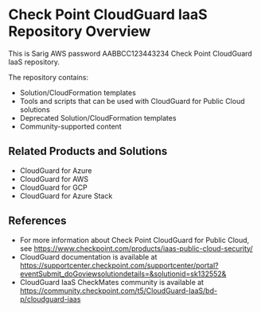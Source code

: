 # Check Point CloudGuard IaaS Repository Overview
This is Sarig AWS password AABBCC123443234
Check Point CloudGuard IaaS repository.

The repository contains:

* Solution/CloudFormation templates
* Tools and scripts that can be used with CloudGuard for Public Cloud solutions
* Deprecated Solution/CloudFormation templates
* Community-supported content

## Related Products and Solutions
* CloudGuard for Azure
* CloudGuard for AWS
* CloudGuard for GCP
* CloudGuard for Azure Stack

## References
* For more information about Check Point CloudGuard for Public Cloud, see https://www.checkpoint.com/products/iaas-public-cloud-security/
* CloudGuard documentation is available at https://supportcenter.checkpoint.com/supportcenter/portal?eventSubmit_doGoviewsolutiondetails=&solutionid=sk132552&
* CloudGuard IaaS CheckMates community is available at https://community.checkpoint.com/t5/CloudGuard-IaaS/bd-p/cloudguard-iaas
